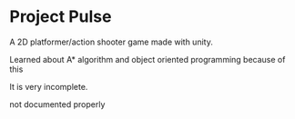 # Project Pulse
 
A 2D platformer/action shooter game made with unity.

Learned about A* algorithm and object oriented programming because of this

It is very incomplete.

not documented properly
